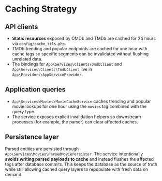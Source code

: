 # Caching Strategy

## API clients

- **Static resources** exposed by OMDb and TMDb are cached for 24 hours via `config/cache_ttls.php`.
- TMDb trending and popular endpoints are cached for one hour with cache tags so specific segments can be invalidated without flushing unrelated data.
- The bindings for `App\Services\Clients\OmdbClient` and `App\Services\Clients\TmdbClient` live in `App\Providers\AppServiceProvider`.

## Application queries

- `App\Services\Movies\MovieCacheService` caches trending and popular movie lookups for one hour using the `movies` tag combined with the query type.
- The service exposes explicit invalidation helpers so downstream processes (for example, the parser) can clear affected caches.

## Persistence layer

Parsed entities are persisted through `App\Services\Movies\ParsedMoviePersister`. The service intentionally **avoids writing parsed payloads to cache** and instead flushes the affected tags after database commits. This keeps the database as the source of truth while still allowing cached query layers to repopulate with fresh data on demand.
